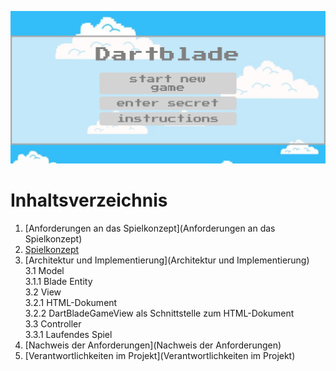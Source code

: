 ![IMG_2221](uploads/d8a5a9be0064638da14eeb15e4371ece/IMG_2221.jpg)

# Inhaltsverzeichnis

1. [Anforderungen an das Spielkonzept](Anforderungen an das Spielkonzept)
2. [Spielkonzept](Spielkonzept)
3. [Architektur und Implementierung](Architektur und Implementierung)  
   3.1 Model  
   3.1.1 Blade Entity  
   3.2 View  
   3.2.1 HTML-Dokument  
   3.2.2 DartBladeGameView als Schnittstelle zum HTML-Dokument  
   3.3 Controller  
   3.3.1 Laufendes Spiel  
4. [Nachweis der Anforderungen](Nachweis der Anforderungen)
5. [Verantwortlichkeiten im Projekt](Verantwortlichkeiten im Projekt)


